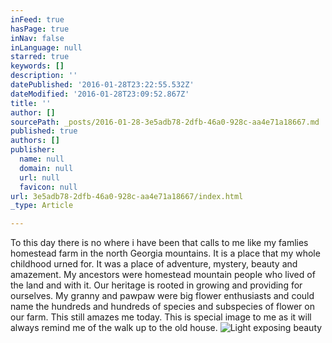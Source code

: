 ```yaml
---
inFeed: true
hasPage: true
inNav: false
inLanguage: null
starred: true
keywords: []
description: ''
datePublished: '2016-01-28T23:22:55.532Z'
dateModified: '2016-01-28T23:09:52.867Z'
title: ''
author: []
sourcePath: _posts/2016-01-28-3e5adb78-2dfb-46a0-928c-aa4e71a18667.md
published: true
authors: []
publisher:
  name: null
  domain: null
  url: null
  favicon: null
url: 3e5adb78-2dfb-46a0-928c-aa4e71a18667/index.html
_type: Article

---
```

To this day there is no where i have been that calls to me like my famlies homestead farm in the north Georgia mountains.  It is a place that my whole childhood urned for.  It was a place of adventure, mystery, beauty and amazement.   My ancestors were homestead mountain people who lived of the land and with it.  Our heritage is rooted in growing and providing for ourselves.  My granny and pawpaw were big flower enthusiasts and could name the hundreds and hundreds of species and subspecies of flower on our farm.  This still amazes me today.  This is special image to me as it will always remind me of the walk up to the old house.
![Light exposing beauty](https://s3-us-west-2.amazonaws.com/the-grid-img/p/ce7418b74da4cc630ecaf3553de79ecad91c441a.jpg)